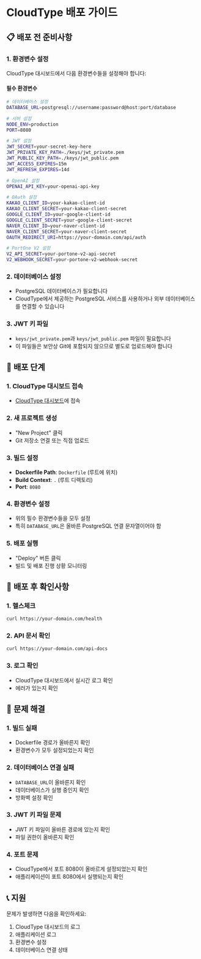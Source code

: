 # CloudType 배포 가이드

## 📋 배포 전 준비사항

### 1. 환경변수 설정
CloudType 대시보드에서 다음 환경변수들을 설정해야 합니다:

#### 필수 환경변수
```bash
# 데이터베이스 설정
DATABASE_URL=postgresql://username:password@host:port/database

# 서버 설정
NODE_ENV=production
PORT=8080

# JWT 설정
JWT_SECRET=your-secret-key-here
JWT_PRIVATE_KEY_PATH=./keys/jwt_private.pem
JWT_PUBLIC_KEY_PATH=./keys/jwt_public.pem
JWT_ACCESS_EXPIRES=15m
JWT_REFRESH_EXPIRES=14d

# OpenAI 설정
OPENAI_API_KEY=your-openai-api-key

# OAuth 설정
KAKAO_CLIENT_ID=your-kakao-client-id
KAKAO_CLIENT_SECRET=your-kakao-client-secret
GOOGLE_CLIENT_ID=your-google-client-id
GOOGLE_CLIENT_SECRET=your-google-client-secret
NAVER_CLIENT_ID=your-naver-client-id
NAVER_CLIENT_SECRET=your-naver-client-secret
OAUTH_REDIRECT_URI=https://your-domain.com/api/auth

# PortOne V2 설정
V2_API_SECRET=your-portone-v2-api-secret
V2_WEBHOOK_SECRET=your-portone-v2-webhook-secret
```

### 2. 데이터베이스 설정
- PostgreSQL 데이터베이스가 필요합니다
- CloudType에서 제공하는 PostgreSQL 서비스를 사용하거나 외부 데이터베이스를 연결할 수 있습니다

### 3. JWT 키 파일
- `keys/jwt_private.pem`과 `keys/jwt_public.pem` 파일이 필요합니다
- 이 파일들은 보안상 Git에 포함되지 않으므로 별도로 업로드해야 합니다

## 🚀 배포 단계

### 1. CloudType 대시보드 접속
- [CloudType 대시보드](https://app.cloudtype.io)에 접속

### 2. 새 프로젝트 생성
- "New Project" 클릭
- Git 저장소 연결 또는 직접 업로드

### 3. 빌드 설정
- **Dockerfile Path**: `Dockerfile` (루트에 위치)
- **Build Context**: `.` (루트 디렉토리)
- **Port**: `8080`

### 4. 환경변수 설정
- 위의 필수 환경변수들을 모두 설정
- 특히 `DATABASE_URL`은 올바른 PostgreSQL 연결 문자열이어야 함

### 5. 배포 실행
- "Deploy" 버튼 클릭
- 빌드 및 배포 진행 상황 모니터링

## 🔧 배포 후 확인사항

### 1. 헬스체크
```bash
curl https://your-domain.com/health
```

### 2. API 문서 확인
```bash
curl https://your-domain.com/api-docs
```

### 3. 로그 확인
- CloudType 대시보드에서 실시간 로그 확인
- 에러가 있는지 확인

## 🐛 문제 해결

### 1. 빌드 실패
- Dockerfile 경로가 올바른지 확인
- 환경변수가 모두 설정되었는지 확인

### 2. 데이터베이스 연결 실패
- `DATABASE_URL`이 올바른지 확인
- 데이터베이스가 실행 중인지 확인
- 방화벽 설정 확인

### 3. JWT 키 파일 문제
- JWT 키 파일이 올바른 경로에 있는지 확인
- 파일 권한이 올바른지 확인

### 4. 포트 문제
- CloudType에서 포트 8080이 올바르게 설정되었는지 확인
- 애플리케이션이 포트 8080에서 실행되는지 확인

## 📞 지원

문제가 발생하면 다음을 확인하세요:
1. CloudType 대시보드의 로그
2. 애플리케이션 로그
3. 환경변수 설정
4. 데이터베이스 연결 상태 
